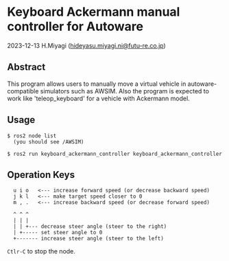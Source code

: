 # Keyboard Ackermann manual controller for Autoware

2023-12-13 H.Miyagi (hideyasu.miyagi.ni@futu-re.co.jp)

## Abstract

This program allows users to manually move a virtual vehicle in autoware-compatible simulators such as AWSIM.
Also the program is expected to work like 'teleop_keyboard' for a vehicle with Ackermann model.

## Usage

~~~
$ ros2 node list
  (you should see /AWSIM)

$ ros2 run keyboard_ackermann_controller keyboard_ackermann_controller
~~~

Operation Keys
--------------

~~~
  u i o   <--- increase forward speed (or decrease backward speed)
  j k l   <--- make target speed closer to 0
  m , .   <--- increase backward speed (or decrease forward speed)

  ^ ^ ^
  | | |
  | | +--- decrease steer angle (steer to the right)
  | +----- set steer angle to 0
  +------- increase steer angle (steer to the left)

~~~~

`Ctlr-C` to stop the node.


